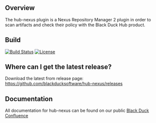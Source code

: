 ## Overview ##
The hub-nexus plugin is a Nexus Repository Manager 2 plugin in order to scan artifacts and check their policy with the Black Duck Hub product.

## Build ##

[![Build Status](https://travis-ci.org/blackducksoftware/hub-nexus.svg?branch=master)](https://travis-ci.org/blackducksoftware/hub-nexus)
[![License](https://img.shields.io/badge/License-Apache%202.0-blue.svg)](https://opensource.org/licenses/Apache-2.0)

## Where can I get the latest release? ##
Download the latest from release page: https://github.com/blackducksoftware/hub-nexus/releases

## Documentation ##
All documentation for hub-nexus can be found on our public [Black Duck Confluence](https://blackducksoftware.atlassian.net/wiki/display/INTDOCS/)
